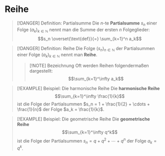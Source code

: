 # Reihe
> [!DANGER] Definition: Partialsumme
> Die $n$-te **Partialsumme** $s_n$ einer Folge $(a_k)_{k\in\mathbb{N}}$ nennt man die Summe der ersten $n$ Folgeglieder:
> $$s_n \overset{\text{def}}{=} \sum_{k=1}^n a_k$$

> [!DANGER] Definition: Reihe
> Die Folge $(s_n)_{n\in\mathbb{N}}$ der Partialsummen einer Folge $(a_k)_{k\in\mathbb{N}}$ nennt man **Reihe**.
> > [!NOTE] Bezeichnung
> > Oft werden Reihen folgendermaßen dargestellt:
> > $$\sum_{k=1}^\infty a_k$$

> [!EXAMPLE] Beispiel: Die harmonische Reihe
> Die **harmonische Reihe**
> $$\sum_{k=1}^\infty \frac{1}{k}$$
> ist die Folge der Partialsummen $s_n = 1 + \frac{1}{2} + \cdots + \frac{1}{n}$ der Folge $a_k = \frac{1}{k}$.

> [!EXAMPLE] Beispiel: Die geometrische Reihe
> Die **geometrische Reihe**
> $$\sum_{k=1}^\infty q^k$$
> ist die Folge der Partialsummen $s_n = q + q^2 + \cdots + q^n$ der Folge $a_k = q^k$.
